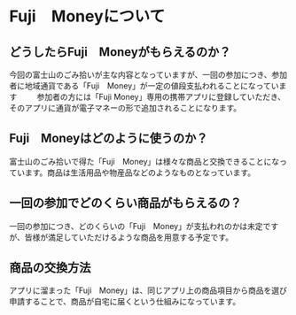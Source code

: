# Fuji　Moneyについて

## どうしたらFuji　Moneyがもらえるのか？
今回の富士山のごみ拾いが主な内容となっていますが、一回の参加につき、参加者に地域通貨である「Fuji　Money」が一定の値段支払われることになっています
   　　 参加者の方には「Fuji Money」専用の携帯アプリに登録していただき、そのアプリに通貨が電子マネーの形で追加されることになります。
    
    
## Fuji　Moneyはどのように使うのか？
富士山のごみ拾いで得た「Fuji　Money」は様々な商品と交換できることになっています。商品は生活用品や物産品などのようなものとなっています。
    　　
##  一回の参加でどのくらい商品がもらえるの？
一回の参加につき、どのくらいの「Fuji　Money」が支払われのかは未定ですが、皆様が満足していただけるような商品を用意する予定です。
  
## 商品の交換方法
アプリに溜まった「Fuji　Money」は、同じアプリ上の商品項目から商品を選び申請することで、商品が自宅に届くという仕組みになっています。
